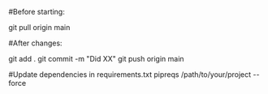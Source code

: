#Before starting:

git pull origin main

#After changes:

git add .
git commit -m "Did XX"
git push origin main


#Update dependencies in requirements.txt
pipreqs /path/to/your/project --force
